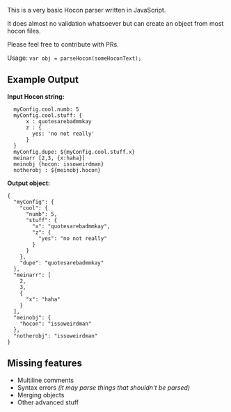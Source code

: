 
This is a very basic Hocon parser written in JavaScript.

It does almost no validation whatsoever but can create an object from most hocon files.

Please feel free to contribute with PRs.

Usage:
```var obj = parseHocon(someHoconText);```

## Example Output

**Input Hocon string:**

```
  myConfig.cool.numb: 5
  myConfig.cool.stuff: {
      x : quotesarebadmmkay
      z : {
        yes: 'no not really'
      }
  }
  myConfig.dupe: ${myConfig.cool.stuff.x}
  meinarr [2,3, {x:haha}]
  meinobj {hocon: issoweirdman}
  notherobj : ${meinobj.hocon}
```

**Output object:**
```
{
  "myConfig": {
    "cool": {
      "numb": 5,
      "stuff": {
        "x": "quotesarebadmmkay",
        "z": {
          "yes": "no not really"
        }
      }
    },
    "dupe": "quotesarebadmmkay"
  },
  "meinarr": [
    2,
    3,
    {
      "x": "haha"
    }
  ],
  "meinobj": {
    "hocon": "issoweirdman"
  },
  "notherobj": "issoweirdman"
}
```

## Missing features
* Multiline comments
* Syntax errors *(it may parse things that shouldn't be parsed)*
* Merging objects
* Other advanced stuff
